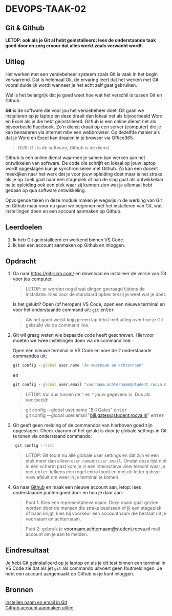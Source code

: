 # DEVOPS-TAAK-02

## Git & Github

**LETOP: ook als je Git al hebt geinstalleerd: lees de onderstaande taak goed door en zorg ervoor dat alles werkt zoals verwacht wordt.**

## Uitleg

Het werken met een versiebeheer systeem zoals Git is vaak in het begin verwarrend. Dat is helemaal Ok, de ervaring leert dat het werken met Git vooral duidelijk wordt wanneer je het echt zelf gaat gebruiken.

Wel is het belangrijk dat je goed weet hoe wat het verschil is tussen Git en Github.

**Git** is de software die voor jou het versiebeheer doet. Dit gaan we installeren op je laptop en deze draait dan lokaal net als bijvoorbeeld Word en Excel als je die hebt geinstalleerd. Github is een online dienst net als bijvoorbeeld Facebook. Zo'n dienst draait op een server (computer) die je kan benaderen via internet mbv een webbrowser. Op dezelfde manier als dat je Word en Excel kan draaien in je browser via Office365.

> DUS: Git is de software, Github is de dienst.

Github is een online dienst waarmee je samen kan werken aan het ontwikkelen van software. De code die schrijft en lokaal op jouw laptop wordt opgeslagen kun je synchroniseren met Github. Zo kan een docent meekijken naar het werk dat je voor jouw opleiding doet maar is het straks als je op zoek gaat naar een stageplek of aan de slag gaat als ontwikkelaar na je opleiding ook een plek waar zij kunnen zien wat je allemaal hebt gedaan op qua software ontwikkeling.

Opvolgende taken in deze module maken je wegwijs in de werking van Git en Github maar voor nu gaan we beginnen met het installeren van Git, wat instellingen doen en een account aanmaken op Github.

## Leerdoelen

1. Ik heb Git geinstalleerd en werkend binnen VS Code.
2. Ik kan een account aanmaken op Github en inloggen.

## Opdracht

1. Ga naar https://git-scm.com/ en download en installeer de versie van Git voor jou computer.
    > LETOP: er worden nogal wat dingen gevraagd tijdens de installatie. Kies voor de standaard opties tenzij je weet wat je doet.

    Is het gelukt? Open (of heropen) VS Code, open een nieuwe terminal en voor het onderstaande command uit: `git` <kbd>enter</kbd>

    > Als het goed werkt krijg je een lap tekst met uitleg over hoe je Git gebruikt via de command line.
2. Git wil graag weten wie bepaalde code heeft geschreven. Hiervoor moeten we twee instellingen doen via de command line:
    
    Open een nieuwe terminal in VS Code en voer de 2 onderstaande commandos uit:
   
    ```cmd
    git config --global user.name "Je voornaam en achternaam"
    ```
    en
    ```cmd
    git config --global user.email "voornaam.achternaam@student.rocva.nl"
    ```
    > LETOP: Vul dus tussen de `"` en `"` jouw gegevens in. Dus als voorbeeld:  

    > git config --global user.name "Bill Gates" <kbd>enter</kbd>  
    > git config --global user.email "bill.gates@student.rocva.nl" <kbd>enter</kbd>

3. Git geeft geen melding of de commandos van hierboven goed zijn opgeslagen. Check daarom of het gelukt is door je globale settings in Git te tonen via onderstaand commando:
   ```cmd
    git config --list
   ```
   > LETOP: Git toont nu alle globale user settings en dat zijn er een stuk meer dan alleen `user.name`en `user.email`. Omdat deze lijst niet in één scherm past kom je in een interactieve view terecht waar je met <kbd>enter</kbd> telkens een regel extra toont en met de letter `q` deze view afsluit om weer in je terminal te komen. 

4. Ga naar [Github](http://www.github.com) en maak een nieuwe account aan, letop: lees onderstaande punten goed door en hou je daar aan:
   > Punt 1: Kies een representatieve naam. Deze naam gaat gezien worden door de mensen die straks beslissen of jij een stageplek of baan krijgt, kies bij voorkeur een accountnaam die bestaat uit je voornaam en achternaam.  

   > Punt 2: gebruik je voornaam.achternaam@student.rocva.nl mail account om je aan te melden. 

## Eindresultaat

Je hebt Git geinstalleerd op je laptop en als je dit test binnen een terminal in VS Code zie dat als jet `git` als commando uitvoert geen foutmeldingen. Je hebt een account aangemaakt op Github en je kunt inloggen.

## Bronnen

[Instellen naam en email in Git](https://linuxize.com/post/how-to-configure-git-username-and-email/)  
[Github account aanmaken uitleg](https://www.wikihow.com/Create-an-Account-on-GitHub)